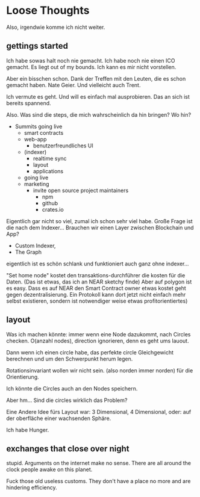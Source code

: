 # Loose Thoughts
Also, irgendwie komme ich nicht weiter. 

## gettings started
Ich habe sowas halt noch nie gemacht. Ich habe noch nie einen ICO gemacht. 
Es liegt out of my bounds. 
Ich kann es mir nicht vorstellen. 

Aber ein bisschen schon. Dank der Treffen mit den Leuten, die es schon gemacht haben. Nate Geier. 
Und vielleicht auch Trent. 

Ich vermute es geht. Und will es einfach mal ausprobieren. 
Das an sich ist bereits spannend. 

Also. Was sind die steps, die mich wahrscheinlich da hin bringen? 
Wo hin? 

- Summits going live
	- smart contracts
	- web-app
		- benutzerfreundliches UI
	- (indexer)
		- realtime sync
		- layout
		- applications
	- going live	
	- marketing
		- invite open source project maintainers
			- npm
			- github
			- crates.io

Eigentlich gar nicht so viel, zumal ich schon sehr viel habe. 
Große Frage ist die nach dem Indexer...
Brauchen wir einen Layer zwischen Blockchain und App? 
- Custom Indexer, 
- The Graph

eigentlich ist es schön schlank und funktioniert auch ganz ohne indexer...

"Set home node" kostet den transaktions-durchführer die kosten für die Daten. 
(Das ist etwas, das ich an NEAR sketchy finde) Aber auf polygon ist es easy. 
Dass es auf NEAR den Smart Contract owner etwas kostet geht gegen dezentralisierung. Ein Protokoll kann dort jetzt nicht einfach mehr selbst existieren, sondern ist notwendiger weise etwas profitorientiertes) 

## layout
Was ich machen könnte: immer wenn eine Node dazukommt, nach Circles checken. O(anzahl nodes), direction ignorieren, denn es geht ums lauout. 

Dann wenn ich einen circle habe, das perfekte circle Gleichgewicht berechnen und um den Schwerpunkt herum legen. 

Rotationsinvariant wollen wir nicht sein. (also norden immer norden) für die Orientierung. 

Ich könnte die Circles auch an den Nodes speichern.

Aber hm... Sind die circles wirklich das Problem? 

Eine Andere Idee fürs Layout war: 3 Dimensional, 4 Dimensional, oder: auf der oberfläche einer wachsenden Sphäre. 

Ich habe Hunger. 

## exchanges that close over night

stupid. Arguments on the internet make no sense. There are all around the clock people awake on this planet. 

Fuck those old useless customs. They don't have a place no more and are hindering efficiency. 


